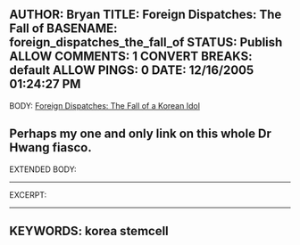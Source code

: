 AUTHOR: Bryan
TITLE: Foreign Dispatches: The Fall of
BASENAME: foreign_dispatches_the_fall_of
STATUS: Publish
ALLOW COMMENTS: 1
CONVERT BREAKS: __default__
ALLOW PINGS: 0
DATE: 12/16/2005 01:24:27 PM
-----
BODY:
<a title="Foreign Dispatches: The Fall of a Korean Idol" href="http://foreigndispatches.typepad.com/dispatches/2005/12/the_fall_of_a_k.html">Foreign Dispatches: The Fall of a Korean Idol</a>

Perhaps my one and only link on this whole Dr Hwang fiasco.
-----
EXTENDED BODY:

-----
EXCERPT:

-----
KEYWORDS:
korea stemcell
-----


